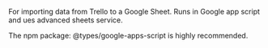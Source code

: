 For importing data from Trello to a Google Sheet. Runs in Google app script and ues advanced sheets service.

The npm package: @types/google-apps-script is highly recommended.
